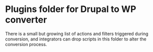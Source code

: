 Plugins folder for Drupal to WP converter
=========================================

There is a small but growing list of actions and filters triggered during conversion, and 
integrators can drop scripts in this folder to alter the conversion process. 